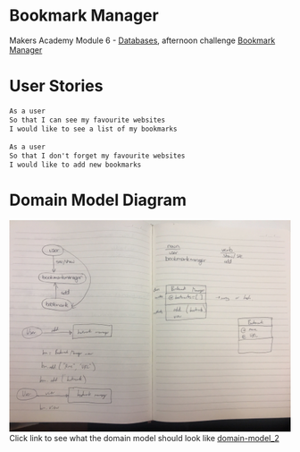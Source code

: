 # Bookmark Manager

Makers Academy Module 6 - [Databases](https://github.com/makersacademy/course/blob/master/apprenticeship_module_outlines.md#module-6-databases), afternoon challenge [Bookmark Manager](https://github.com/makersacademy/course/tree/master/bookmark_manager)

# User Stories
```
As a user
So that I can see my favourite websites
I would like to see a list of my bookmarks

As a user
So that I don't forget my favourite websites
I would like to add new bookmarks
```

# Domain Model Diagram
![Domain Model](img/domain-model.jpg)
Click link to see what the domain model should look like [domain-model_2](https://github.com/makersacademy/course/blob/master/bookmark_manager/images/bookmark_manager_1.png)
